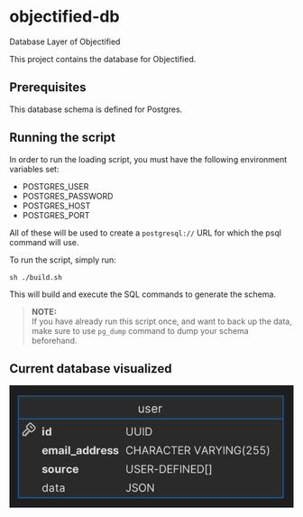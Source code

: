 # objectified-db

Database Layer of Objectified

This project contains the database for Objectified.

## Prerequisites

This database schema is defined for Postgres.

## Running the script

In order to run the loading script, you must have the following environment variables
set:

- POSTGRES_USER
- POSTGRES_PASSWORD
- POSTGRES_HOST
- POSTGRES_PORT

All of these will be used to create a `postgresql://` URL for which the psql command
will use.

To run the script, simply run:

```shell
sh ./build.sh
```

This will build and execute the SQL commands to generate the schema.

> **NOTE:**\
> If you have already run this script once, and want to back up the data, make sure
> to use `pg_dump` command to dump your schema beforehand.

## Current database visualized

![image](images/current-db.png "Current Database Relationship")
